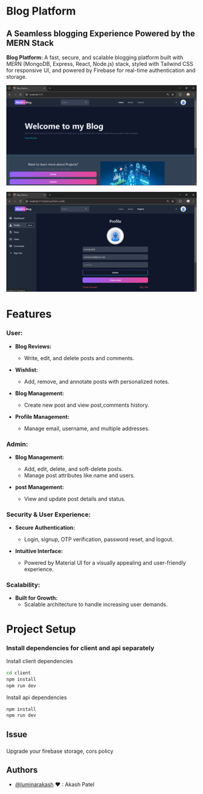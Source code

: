 # Blog Platform
## A Seamless blogging Experience Powered by the MERN Stack

**Blog Platform:** A fast, secure, and scalable blogging platform built with MERN (MongoDB, Express, React, Node.js) stack, styled with Tailwind CSS for responsive UI, and powered by Firebase for real-time authentication and storage.

![ecommerce-homepage](https://github.com/luminarakash/Blog-Platform/blob/main/ss/ss1%20.png)

![ecommerce](https://github.com/luminarakash/Blog-Platform/blob/main/ss/ss2%20.png)


# **Features**

### **User:**
- **Blog Reviews:**
  - Write, edit, and delete posts and comments.
  
- **Wishlist:**
  - Add, remove, and annotate posts with personalized notes.
  
- **Blog Management:**
  - Create new post and view post,comments history.
  
- **Profile Management:**
  - Manage email, username, and multiple addresses.
  

### **Admin:**
- **Blog Management:**
  - Add, edit, delete, and soft-delete posts.
  - Manage post attributes like name and users.
  
- **post Management:**
  - View and update post details and status.

### **Security & User Experience:**
- **Secure Authentication:**
  - Login, signup, OTP verification, password reset, and logout.

- **Intuitive Interface:**
  - Powered by Material UI for a visually appealing and user-friendly experience.

### **Scalability:**
- **Built for Growth:**
  - Scalable architecture to handle increasing user demands.


# **Project Setup**

### Install dependencies for client and api separately
Install client dependencies
```bash
cd client
npm install
npm run dev
```

Install api dependencies

```bash
npm install
npm run dev
```
## Issue
### 
Upgrade your firebase storage, cors policy

## Authors
- [@luminarakash](https://github.com/luminarakash) <span className="text-red-500">&hearts;</span> : Akash Patel
